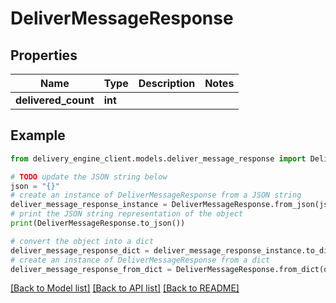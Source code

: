 # DeliverMessageResponse


## Properties

Name | Type | Description | Notes
------------ | ------------- | ------------- | -------------
**delivered_count** | **int** |  | 

## Example

```python
from delivery_engine_client.models.deliver_message_response import DeliverMessageResponse

# TODO update the JSON string below
json = "{}"
# create an instance of DeliverMessageResponse from a JSON string
deliver_message_response_instance = DeliverMessageResponse.from_json(json)
# print the JSON string representation of the object
print(DeliverMessageResponse.to_json())

# convert the object into a dict
deliver_message_response_dict = deliver_message_response_instance.to_dict()
# create an instance of DeliverMessageResponse from a dict
deliver_message_response_from_dict = DeliverMessageResponse.from_dict(deliver_message_response_dict)
```
[[Back to Model list]](../README.md#documentation-for-models) [[Back to API list]](../README.md#documentation-for-api-endpoints) [[Back to README]](../README.md)


